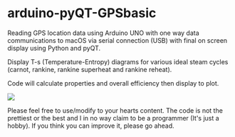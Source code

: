 # arduino-pyQT-GPSbasic
Reading GPS location data using Arduino UNO with one way data communications to macOS via serial connection (USB) with final on screen display using Python and pyQT.

Display T-s (Temperature-Entropy) diagrams for various ideal steam cycles (carnot, rankine, rankine superheat and rankine reheat). 

Code will calculate properties and overall efficiency then display to plot.

![](screenshot-ideal.png)

Please feel free to use/modify to your hearts content. The code is not the prettiest or the best and I in no way claim to be a programmer (It's just a hobby). If you think you can improve it, please go ahead.
